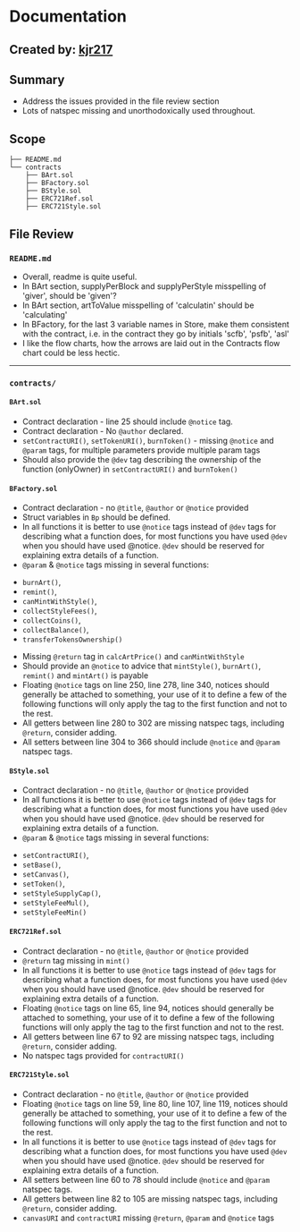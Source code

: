 # Documentation
## Created by: [kjr217](https://github.com/kjr217)

## Summary
* Address the issues provided in the file review section
* Lots of natspec missing and unorthodoxically used throughout.

## Scope
```
├── README.md
└── contracts
    ├── BArt.sol
    ├── BFactory.sol
    ├── BStyle.sol
    ├── ERC721Ref.sol
    ├── ERC721Style.sol
```

## File Review
### `README.md`
* Overall, readme is quite useful.
* In BArt section, supplyPerBlock and supplyPerStyle misspelling of 'giver', should be 'given'?
* In BArt section, artToValue misspelling of 'calculatin' should be 'calculating'
* In BFactory, for the last 3 variable names in Store, make them consistent with the contract, i.e. in the contract they go by initials 'scfb', 'psfb', 'asl'
* I like the flow charts, how the arrows are laid out in the Contracts flow chart could be less hectic.
---
### `contracts/`
#### `BArt.sol`
* Contract declaration - line 25 should include `@notice` tag.
* Contract declaration - No `@author` declared.
* `setContractURI()`, `setTokenURI()`, `burnToken()` - missing `@notice` and `@param` tags, for multiple parameters provide multiple param tags
* Should also provide the `@dev` tag describing the ownership of the function (onlyOwner) in `setContractURI()` and `burnToken()`

#### `BFactory.sol`
* Contract declaration - no `@title`, `@author` or `@notice` provided
* Struct variables in `Bp` should be defined.
* In all functions it is better to use `@notice` tags instead of `@dev` tags for describing what a function does, for most functions you have used `@dev` when you should have used @notice. `@dev` should be reserved for explaining extra details of a function.
* `@param` & `@notice` tags missing in several functions:
 - `burnArt()`, 
 - `remint()`, 
 - `canMintWithStyle()`, 
 - `collectStyleFees()`,
 - `collectCoins()`,
 - `collectBalance()`,
 - `transferTokensOwnership()`
* Missing `@return` tag in `calcArtPrice()` and `canMintWithStyle`
* Should provide an `@notice` to advice that `mintStyle()`, `burnArt()`, `remint()` and `mintArt()` is payable
* Floating `@notice` tags on line 250, line 278, line 340, notices should generally be attached to something, your use of it to define a few of the following functions will only apply the tag to the first function and not to the rest.
* All getters between line 280 to 302 are missing natspec tags, including `@return`, consider adding.
* All setters between line 304 to 366 should include `@notice` and `@param` natspec tags.

#### `BStyle.sol`
* Contract declaration - no `@title`, `@author` or `@notice` provided
* In all functions it is better to use `@notice` tags instead of `@dev` tags for describing what a function does, for most functions you have used `@dev` when you should have used @notice. `@dev` should be reserved for explaining extra details of a function.
* `@param` & `@notice` tags missing in several functions:
 - `setContractURI()`, 
 - `setBase()`, 
 - `setCanvas()`, 
 - `setToken()`,
 - `setStyleSupplyCap()`,
 - `setStyleFeeMul()`,
 - `setStyleFeeMin()`


#### `ERC721Ref.sol`
* Contract declaration - no `@title`, `@author` or `@notice` provided
* `@return` tag missing in `mint()`
* In all functions it is better to use `@notice` tags instead of `@dev` tags for describing what a function does, for most functions you have used `@dev` when you should have used @notice. `@dev` should be reserved for explaining extra details of a function.
* Floating `@notice` tags on line 65, line 94, notices should generally be attached to something, your use of it to define a few of the following functions will only apply the tag to the first function and not to the rest.
* All getters between line 67 to 92 are missing natspec tags, including `@return`, consider adding.
* No natspec tags provided for `contractURI()`

#### `ERC721Style.sol`
* Contract declaration - no `@title`, `@author` or `@notice` provided
* Floating `@notice` tags on line 59, line 80, line 107, line 119, notices should generally be attached to something, your use of it to define a few of the following functions will only apply the tag to the first function and not to the rest.
* In all functions it is better to use `@notice` tags instead of `@dev` tags for describing what a function does, for most functions you have used `@dev` when you should have used @notice. `@dev` should be reserved for explaining extra details of a function.
* All setters between line 60 to 78 should include `@notice` and `@param` natspec tags.
* All getters between line 82 to 105 are missing natspec tags, including `@return`, consider adding.
* `canvasURI` and `contractURI` missing `@return`, `@param` and `@notice` tags
